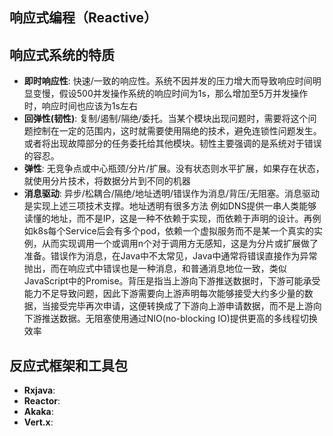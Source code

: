 ## 响应式编程（Reactive）
## 响应式系统的特质
* **即时响应性**: 快速/一致的响应性。系统不因并发的压力增大而导致响应时间明显变慢，假设500并发操作系统的响应时间为1s，那么增加至5万并发操作时，响应时间也应该为1s左右
* **回弹性(韧性)**: 复制/遏制/隔绝/委托。当某个模块出现问题时，需要将这个问题控制在一定的范围内，这时就需要使用隔绝的技术，避免连锁性问题发生。或者将出现故障部分的任务委托给其他模块。韧性主要强调的是系统对于错误的容忍。
* **弹性**: 无竞争点或中心瓶颈/分片/扩展。没有状态则水平扩展，如果存在状态，就使用分片技术，将数据分片到不同的机器
* **消息驱动**: 异步/松耦合/隔绝/地址透明/错误作为消息/背压/无阻塞。消息驱动是实现上述三项技术支撑。地址透明有很多方法 例如DNS提供一串人类能够读懂的地址，而不是IP，这是一种不依赖于实现，而依赖于声明的设计。再例如k8s每个Service后会有多个pod，依赖一个虚拟服务而不是某一个真实的实例，从而实现调用一个或调用n个对于调用方无感知，这是为分片或扩展做了准备。错误作为消息，在Java中不太常见，Java中通常将错误直接作为异常抛出，而在响应式中错误也是一种消息，和普通消息地位一致，类似JavaScript中的Promise。背压是指当上游向下游推送数据时，下游可能承受能力不足导致问题，因此下游需要向上游声明每次能够接受大约多少量的数据，当接受完毕再次申请，这便转换成了下游向上游申请数据，而不是上游向下游推送数据。无阻塞使用通过NIO(no-blocking IO)提供更高的多线程切换效率

## 反应式框架和工具包
* **Rxjava**:
* **Reactor**:
* **Akaka**:
* **Vert.x**: